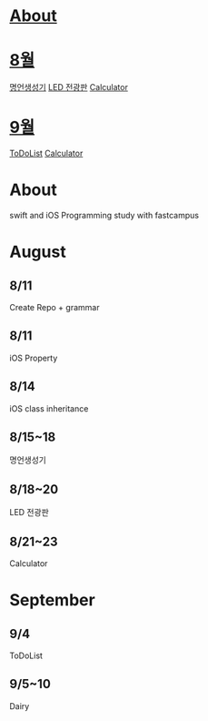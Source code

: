 # [About](#About)<br>
# [8월](#August)<br>
[명언생성기](##8/15~18)
[LED 전광판](##8/18~20)
[Calculator](##8/21~23)

# [9월](#September)<br>
[ToDoList](##9/4)
[Calculator](##9/5~10)

# About
swift and iOS Programming study with fastcampus

# August
## 8/11
Create Repo + grammar
## 8/11
iOS Property
## 8/14
iOS class inheritance
## 8/15~18
명언생성기
## 8/18~20
LED 전광판
## 8/21~23
Calculator

# September 
## 9/4
ToDoList
## 9/5~10
Dairy
